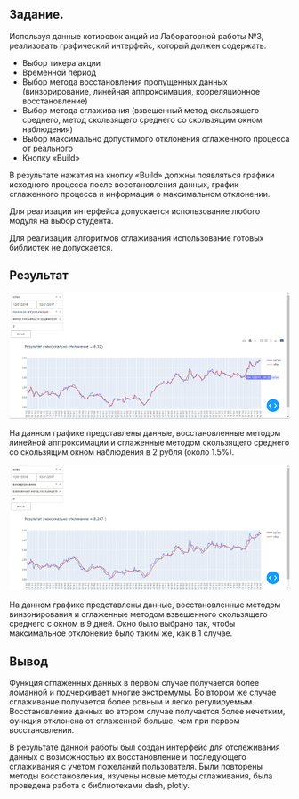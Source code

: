 ## Задание.
Используя данные котировок акций из Лабораторной работы №3, реализовать графический интерфейс, который должен содержать:
* Выбор тикера акции
* Временной период
* Выбор метода восстановления пропущенных данных (винзорирование, линейная аппроксимация, корреляционное восстановление)
* Выбор метода сглаживания (взвешенный метод скользящего среднего, метод скользящего среднего со скользящим окном наблюдения)
* Выбор максимально допустимого отклонения сглаженного процесса от реального
* Кнопку «Build»

В результате нажатия на кнопку «Build» должны появляться графики исходного процесса после восстановления данных, график сглаженного процесса и информация о максимальном отклонении.

Для реализации интерфейса допускается использование любого модуля на выбор студента.

Для реализации алгоритмов сглаживания использование готовых библиотек не допускается.

## Результат

![img.png](img.png)

На данном графике представлены данные, восстановленные методом линейной аппроксимации и сглаженные методом скользящего среднего со скользящим окном наблюдения в 2 рубля (около 1.5%).

![img_1.png](img_1.png)

На данном графике представлены данные, восстановленные методом винзонирования и сглаженные методом взвешенного скользящего среднего с окном в 9 дней. Окно было выбрано так, чтобы максимальное отклонение было таким же, как в 1 случае.

## Вывод

Функция сглаженных данных в первом случае получается более ломанной и подчеркивает многие экстремумы. Во втором же случае сглаживание получается более ровным и легко регулируемым. Восстановление данных во втором случае получается более нечетким, функция отклонена от сглаженной больше, чем при первом восстановлении.

В результате данной работы был создан интерфейс для отслеживания данных с возможностью их восстановление и последующего сглаживания с учетом пожеланий пользователя. Были повторены методы восстановления, изучены новые методы сглаживания, была проведена работа с библиотеками dash, plotly.  
